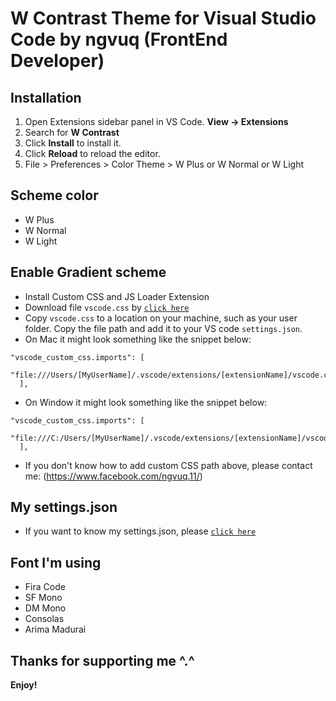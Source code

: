 # W Contrast Theme for Visual Studio Code by ngvuq (FrontEnd Developer)

## Installation

1. Open Extensions sidebar panel in VS Code. **View → Extensions**
2. Search for **W Contrast**
3. Click **Install** to install it.
4. Click **Reload** to reload the editor.
5. File > Preferences > Color Theme > W Plus or W Normal or W Light

## Scheme color

-   W Plus
-   W Normal
-   W Light

## Enable Gradient scheme

-   Install Custom CSS and JS Loader Extension
-   Download file `vscode.css` by [`click here`](https://github.com/ngvuq11/ngvuq.W-Contrast/blob/main/vscode.css)
-   Copy `vscode.css` to a location on your machine, such as your user folder. Copy the file path and add it to your VS code `settings.json`.
-   On Mac it might look something like the snippet below:

```
"vscode_custom_css.imports": [
    "file:///Users/[MyUserName]/.vscode/extensions/[extensionName]/vscode.css"
  ],
```

-   On Window it might look something like the snippet below:

```
"vscode_custom_css.imports": [
    "file:///C:/Users/[MyUserName]/.vscode/extensions/[extensionName]/vscode.css"
  ],
```

-   If you don't know how to add custom CSS path above, please contact me: (https://www.facebook.com/ngvuq.11/)

## My settings.json

-   If you want to know my settings.json, please [`click here`](https://github.com/ngvuq11/ngvuq.W-Contrast/blob/main/mysettings.json)

## Font I'm using

-   Fira Code
-   SF Mono
-   DM Mono
-   Consolas
-   Arima Madurai

## Thanks for supporting me ^.^

**Enjoy!**
